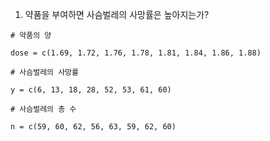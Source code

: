 1. 약품을 부여하면 사슴벌레의 사망률은 높아지는가?
```
# 약품의 양

dose = c(1.69, 1.72, 1.76, 1.78, 1.81, 1.84, 1.86, 1.88)

# 사슴벌레의 사망률

y = c(6, 13, 18, 28, 52, 53, 61, 60)

# 사슴벌레의 총 수

n = c(59, 60, 62, 56, 63, 59, 62, 60)



